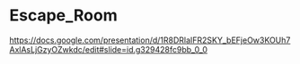 # Escape_Room
https://docs.google.com/presentation/d/1R8DRlaIFR2SKY_bEFjeOw3KOUh7AxlAsLjGzyOZwkdc/edit#slide=id.g329428fc9bb_0_0
